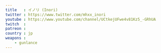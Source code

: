 ```yaml
---
title   : イノリ (Inori)
twitter : https://www.twitter.com/mhxx_inori
youtube : https://www.youtube.com/channel/UCtkejUFwe4v81Kz5_-GRhUA
twitch  : 
patreon : 
country : jp
weapons :
    - gunlance
---
```


